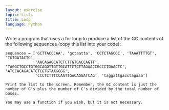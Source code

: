 ```yaml
---
layout: exercise
topic: Lists
title: Loop
language: Python
---
```


Write a program that uses a for loop to produce a list of the GC
contents of the following sequences (copy this list into your code):

```
sequences = ['GCTTACCCAA', 'gctaatta', 'CCTCTAGCGC', 'TAAATTTTGT', 'TGTGATACTG',
             'AACAGAGCATCTCTTGTGACCAGTT', 'TAGGCTGCCTGTGGCAGGTTGTTGCATTCTCTTAGAACCGCCCTGAACTC', 'ATCCACAGACATCTCGTGTAAGGGG',
             'CCCTCTTTCCAATTGACAGGATCAG', 'taggattgacctagaaa']

Print the list to the screen. Remember, the GC content is just the
number of G's plus the number of C's divided by the total number of
bases.

You may use a function if you wish, but it is not necessary.
